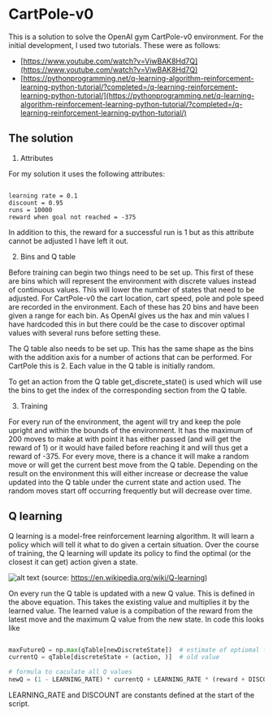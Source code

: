 # CartPole-v0

This is a solution to solve the OpenAI gym CartPole-v0 environment. For the initial development, I used two tutorials. These were as follows:

* [https://www.youtube.com/watch?v=ViwBAK8Hd7Q](https://www.youtube.com/watch?v=ViwBAK8Hd7Q)
* [https://pythonprogramming.net/q-learning-algorithm-reinforcement-learning-python-tutorial/?completed=/q-learning-reinforcement-learning-python-tutorial/](https://pythonprogramming.net/q-learning-algorithm-reinforcement-learning-python-tutorial/?completed=/q-learning-reinforcement-learning-python-tutorial/)

## The solution

1. Attributes

For my solution it uses the following attributes:

````

learning rate = 0.1
discount = 0.95
runs = 10000
reward when goal not reached = -375

````
In addition to this, the reward for a successful run is 1 but as this attribute cannot be adjusted I have left it out.

2. Bins and Q table

Before training can begin two things need to be set up. This first of these are bins which will represent the environment with discrete values instead of continuous values. This will lower the number of states that need to be adjusted. For CartPole-v0 the cart location, cart speed, pole and pole speed are recorded in the environment. Each of these has 20 bins and have been given a range for each bin. As OpenAI gives us the hax and min values I have hardcoded this in but there could be the case to discover optimal values with several runs before setting these.

The Q table also needs to be set up. This has the same shape as the bins with the addition axis for a number of actions that can be performed. For CartPole this is 2. Each value in the Q table is initially random.

To get an action from the Q table get_discrete_state() is used which will use the bins to get the index of the corresponding section from the Q table.

3. Training

For every run of the environment, the agent will try and keep the pole upright and within the bounds of the environment. It has the maximum of 200 moves to make at with point it has either passed (and will get the reward of 1) or it would have failed before reaching it and will thus get a reward of -375. For every move, there is a chance it will make a random move or will get the current best move from the Q table. Depending on the result on the environment this will either increase or decrease the value updated into the Q table under the current state and action used. The random moves start off occurring frequently but will decrease over time.

## Q learning

Q learning is a model-free reinforcement learning algorithm. It will learn a policy which will tell it what to do given a certain situation. Over the course of training, the Q learning will update its policy to find the optimal (or the closest it can get) action given a state.

![alt text](https://wikimedia.org/api/rest_v1/media/math/render/svg/47fa1e5cf8cf75996a777c11c7b9445dc96d4637) (source: https://en.wikipedia.org/wiki/Q-learning)

On every run the Q table is updated with a new Q value. This is defined in the above equation. This takes the existing value and multiplies it by the learned value. The learned value is a compibation of the reward from the latest move and the maximum Q value from the new state. In code this looks like

```python

maxFutureQ = np.max(qTable[newDiscreteState])  # estimate of optiomal future value
currentQ = qTable[discreteState + (action, )]  # old value

# formula to caculate all Q values
newQ = (1 - LEARNING_RATE) * currentQ + LEARNING_RATE * (reward + DISCOUNT * maxFutureQ)

```

LEARNING_RATE and DISCOUNT are constants defined at the start of the script.
